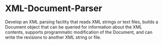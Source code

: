 # XML-Document-Parser
Develop an XML parsing facility that reads XML strings or text files, builds a Document object that can be queried for information about the XML contents, supports programmatic modification of the Document, and can write the revisions to another XML string or file.

